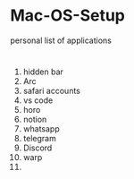 # Mac-OS-Setup
personal list of applications
  #
1. hidden bar 
2. Arc
3. safari accounts
4. vs code
5. horo
6.  notion
7. whatsapp
8. telegram
9. Discord
10. warp
11. 

